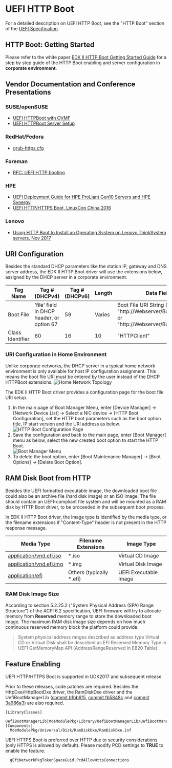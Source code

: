 # UEFI HTTP Boot

For a detailed description on UEFI HTTP Boot, see the "HTTP Boot" section of the [UEFI Specification](http://www.uefi.org/specifications).

## HTTP Boot: Getting Started

Please refer to the white paper [EDK II HTTP Boot Getting Started Guide](https://legacy.gitbook.com/book/edk2-docs/getting-started-guide-of-edk-ii-http-boot/details) for a step by step guide of the HTTP Boot enabling and server configuration in **corporate environment**.

## Vendor Documentation and Conference Presentations

### SUSE/openSUSE

* [UEFI HTTPBoot with OVMF](https://en.opensuse.org/UEFI_HTTPBoot_with_OVMF)
* [UEFI HTTPBoot Server Setup](https://en.opensuse.org/UEFI_HTTPBoot_Server_Setup)

### RedHat/Fedora

* [grub-https.cfg](https://gist.github.com/vathpela/e721e0ed7d6ade6a9444e7a94b66a4da)

### Foreman

* [RFC: UEFI HTTP booting](https://community.theforeman.org/t/rfc-uefi-http-booting/8723)

### HPE

* [UEFI Deployment Guide for HPE ProLiant Gen10 Servers and HPE Synergy](https://support.hpe.com/hpsc/doc/public/display?docId=emr_na-a00016376en_us)
* [UEFI HTTP/HTTPS Boot, LinuxCon China 2016](https://www.slideshare.net/LCChina/uefi-httphttps-boot)

### Lenovo

* [Using HTTP Boot to Install an Operating System on Lenovo ThinkSystem servers, Nov 2017](https://lenovopress.com/lp0736.pdf)

## URI Configuration

Besides the standard DHCP parameters like the station IP, gateway and DNS server address, the EDK II HTTP Boot driver will use the extensions below, assigned by the DHCP server in a corporate environment.

| Tag Name | Tag # (DHCPv4) | Tag # (DHCPv6)| Length | Data Field |
| --- | --- | --- | --- |--- |
| Boot File | 'file' field in DHCP header, or option 67 | 59 | Varies | Boot File URI String (eg. "http://Webserver/Boot/Boot.efi" or "http://Webserver/Boot/Boot.iso") |
| Class Identifier | 60 | 16 | 10 | "HTTPClient" |

### URI Configuration in Home Environment

Unlike corporate networks, the DHCP server in a typical home network environment is only available for host IP configuration assignment. This means the boot file URI must be entered by the user instead of the DHCP HTTPBoot extensions.
![Home Network Topology](https://github.com/tianocore/tianocore.github.io/wiki/Projects/NetworkPkg/Images/Home.png)

The EDK II HTTP Boot driver provides a configuration page for the boot file URI setup.

1. In the main page of Boot Manager Menu, enter [Device Manager] -> [Network Device List] -> Select a NIC device -> [HTTP Boot Configuration], set the HTTP boot parameters such as the boot option title, IP start version and the URI address as below.  
![HTTP Boot Configuration Page](https://github.com/tianocore/tianocore.github.io/wiki/Projects/NetworkPkg/Images/URI_Address.PNG)
2. Save the configuration and back to the main page, enter [Boot Manager] menu as below, select the new created boot option to start the HTTP Boot.  
![Boot Manager Menu](https://github.com/tianocore/tianocore.github.io/wiki/Projects/NetworkPkg/Images/Boot_Option.PNG)
3. To delete the boot option, enter [Boot Maintenance Manager] -> [Boot Options] -> [Delete Boot Option].

## RAM Disk Boot from HTTP

Besides the UEFI formatted executable image, the downloaded boot file could also be an archive file (hard disk image) or an ISO image. The file should contain an UEFI-compliant file system and will be mounted as a RAM disk by HTTP Boot driver, to be proceeded in the subsequent boot process.

In EDK II HTTP Boot driver, the image type is identified by the media type, or the filename extensions if "Content-Type" header is not present in the HTTP response message.

| Media Type | Filename Extensions | Image Type |
|---| --- | --- |
|[application/vnd.efi.iso](http://www.iana.org/assignments/media-types/application/vnd.efi-iso)|*.iso|Virtual CD Image|
|[application/vnd.efi.img](http://www.iana.org/assignments/media-types/application/vnd.efi-img)|*.img|Virtual Disk Image|
|[application/efi](http://www.iana.org/assignments/media-types/application/efi)|Others (typically *.efi)|UEFI Executable Image|

### RAM Disk Image Size

According to section 5.2.25.2 ("System Physical Address (SPA) Range Structure") of the ACPI 6.2 specification, UEFI firmware will try to allocate memory from **Reserved** memory range to store the downloaded boot image. The maximum RAM disk image size depends on how much continuous reserved memory block the platform could provide.
> System physical address ranges described as address type Virtual CD or Virtual Disk shall be described as EFI Reserved Memory Type in UEFI GetMemoryMap API (AddressRangeReserved in E820 Table).

## Feature Enabling

UEFI HTTP/HTTPS Boot is supported in UDK2017 and subsequent release.

Prior to these releases, code patches are required. Besides the HttpDxe/HttpBootDxe driver, the RamDiskDxe driver and the UefiBootManagerLib ([commit b1bb6f5](https://github.com/tianocore/edk2/commit/b1bb6f5961d82f30046e39e187a80556250f2bd1), [commit fb5848c](https://github.com/tianocore/edk2/commit/fb5848c588688d1e3cd3f175ff888549adddd024) and [commit 3a986a3](https://github.com/tianocore/edk2/commit/3a986a353db249e3ae128d47bff3a13c6e13a037)) are also required.

```
[LibraryClasses]
  UefiBootManagerLib|MdeModulePkg/Library/UefiBootManagerLib/UefiBootManagerLib.inf
[Components]
  MdeModulePkg/Universal/Disk/RamDiskDxe/RamDiskDxe.inf
```

UEFI HTTPS Boot is preferred over HTTP due to security considerations (only HTTPS is allowed by default). Please modify PCD settings to **TRUE** to enable the feature.

```
  gEfiNetworkPkgTokenSpaceGuid.PcdAllowHttpConnections
```
